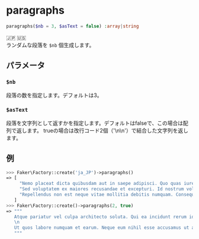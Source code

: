 # paragraphs
```php
paragraphs($nb = 3, $asText = false) :array|string
```
:jp: :us:  
ランダムな段落を `$nb` 個生成します。

## パラメータ
### `$nb`
段落の数を指定します。デフォルトは3。

### `$asText`
段落を文字列として返すかを指定します。デフォルトはfalseで、この場合は配列で返します。
trueの場合は改行コード2個（'\n\n'）で結合した文字列を返します。

## 例
```php
>>> Faker\Factory::create('ja_JP')->paragraphs()
=> [
     "Nemo placeat dicta quibusdam aut in saepe adipisci. Quo quas iure veritatis voluptas. Est sed assumenda deserunt. Fugit eos qui facilis quasi nisi. Eius aliquid nesciunt non saepe occaecati blanditiis.",
     "Sed voluptatem ex maiores recusandae et excepturi. Id nostrum voluptatem dolorem dolorum aut aut hic. Eveniet officiis dolor voluptatum dolores.",
     "Repellendus non est neque vitae mollitia debitis numquam. Consequatur cumque soluta quia rerum nihil. Qui hic dolor aut delectus et quia tempora. Rerum ratione rem velit dolorem ut praesentium est explicabo.",
   ]
>>> Faker\Factory::create()->paragraphs(2, true)
=> """
   Atque pariatur vel culpa architecto soluta. Qui ea incidunt rerum id. Nam ut rem est omnis. Excepturi fuga expedita et est ratione quos rerum cupiditate. Perferendis mollitia nesciunt et est sunt.\n
   \n
   Ut quos labore numquam et earum. Neque eum nihil esse accusamus ut autem. Vel aut illum saepe maxime deleniti voluptatem. Est corporis quibusdam eum est.
   """
```

